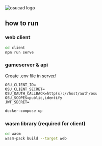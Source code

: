 <picture style="width:50%;" align="center">
  <source media="(prefers-color-scheme: dark)" srcset="/assets/title-card.png">
  <source media="(prefers-color-scheme: light)" srcset="/assets/title-card-light.png">
  <img alt="osucad logo" src="title-card.png">
</picture>

## how to run

### web client
```sh
cd client
npm run serve
```

### gameserver & api
Create .env file in server/
```
OSU_CLIENT_ID=
OSU_CLIENT_SECRET=
OSU_OAUTH_CALLBACK=http(s)://host/auth/osu
OSU_SCOPES=public,identify
JWT_SECRET=
```

```sh
docker-compose up
```

### wasm library (required for client)
```sh
cd wasm
wasm-pack build --target web
```
